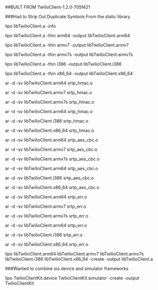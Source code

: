 ##BUILT FROM TwilioClient-1.2.0-705f421

###Had to Strip Out Duplicate Symbols From the static library

lipo libTwilioClient.a -info

lipo libTwilioClient.a -thin arm64 -output libTwilioClient.arm64

lipo libTwilioClient.a -thin armv7 -output libTwilioClient.armv7

lipo libTwilioClient.a -thin armv7s -output libTwilioClient.armv7s

lipo libTwilioClient.a -thin i386  -output libTwilioClient.i386

lipo libTwilioClient.a -thin x86_64  -output libTwilioClient.x86_64

ar -d -sv libTwilioClient.arm64 srtp_hmac.o

ar -d -sv libTwilioClient.armv7 srtp_hmac.o

ar -d -sv libTwilioClient.armv7s srtp_hmac.o

ar -d -sv libTwilioClient.arm64 srtp_hmac.o

ar -d -sv libTwilioClient.i386 srtp_hmac.o

ar -d -sv libTwilioClient.x86_64 srtp_hmac.o

ar -d -sv libTwilioClient.arm64 srtp_aes_cbc.o

ar -d -sv libTwilioClient.armv7 srtp_aes_cbc.o

ar -d -sv libTwilioClient.armv7s srtp_aes_cbc.o

ar -d -sv libTwilioClient.arm64 srtp_aes_cbc.o

ar -d -sv libTwilioClient.i386 srtp_aes_cbc.o

ar -d -sv libTwilioClient.x86_64 srtp_aes_cbc.o

ar -d -sv libTwilioClient.arm64 srtp_err.o

ar -d -sv libTwilioClient.armv7 srtp_err.o

ar -d -sv libTwilioClient.armv7s srtp_err.o

ar -d -sv libTwilioClient.arm64 srtp_err.o

ar -d -sv libTwilioClient.i386 srtp_err.o

ar -d -sv libTwilioClient.x86_64 srtp_err.o

lipo libTwilioClient.arm64 libTwilioClient.armv7 libTwilioClient.armv7s libTwilioClient.i386 libTwilioClient.x86_64 -create -output libTwilioClient.a

###Wanted to combine ios device and simulator frameworks

lipo TwilioClientKit.device TwilioClientKit.simulator  -create -output TwilioClientKit
